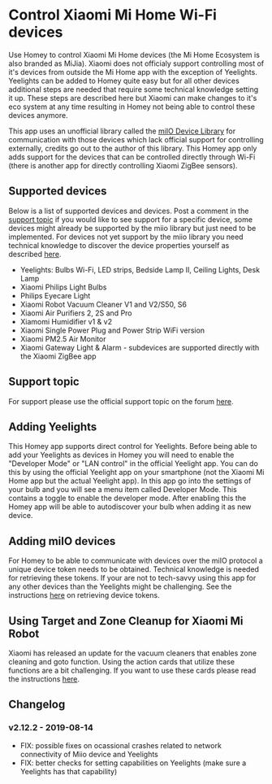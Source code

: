 # Control Xiaomi Mi Home Wi-Fi devices
Use Homey to control Xiaomi Mi Home devices (the Mi Home Ecosystem is also branded as MiJia). Xiaomi does not officialy support controlling most of it's devices from outside the Mi Home app with the exception of Yeelights. Yeelights can be added to Homey quite easy but for all other devices additional steps are needed that require some technical knowledge setting it up. These steps are described here but Xiaomi can make changes to it's eco system at any time resulting in Homey not being able to control these devices anymore.

This app uses an unofficial library called the [miIO Device Library](https://github.com/aholstenson/miio) for communication with those devices which lack official support for controlling externally, credits go out to the author of this library. This Homey app only adds support for the devices that can be controlled directly through Wi-Fi (there is another app for directly controlling Xiaomi ZigBee sensors).

## Supported devices
Below is a list of supported devices and devices. Post a comment in the [support topic](https://forum.athom.com/discussion/3295/) if you would like to see support for a specific device, some devices might already be supported by the miio library but just need to be implemented. For devices not yet support by the miio library you need technical knowledge to discover the device properties yourself as described [here](https://github.com/aholstenson/miio/blob/master/docs/missing-devices.md).
* Yeelights: Bulbs Wi-Fi, LED strips, Bedside Lamp II, Ceiling Lights, Desk Lamp
* Xiaomi Philips Light Bulbs
* Philips Eyecare Light
* Xiaomi Robot Vacuum Cleaner V1 and V2/S50, S6
* Xiaomi Air Purifiers 2, 2S and Pro
* Xiamomi Humidifier v1 & v2
* Xiaomi Single Power Plug and Power Strip WiFi version
* Xiaomi PM2.5 Air Monitor
* Xiaomi Gateway Light & Alarm - subdevices are supported directly with the Xiaomi ZigBee app

## Support topic
For support please use the official support topic on the forum [here](https://community.athom.com/t/118).

## Adding Yeelights
This Homey app supports direct control for Yeelights. Before being able to add your Yeelights as devices in Homey you will need to enable the "Developer Mode" or "LAN control" in the official Yeelight app. You can do this by using the official Yeelight app on your smartphone (not the Xiaomi Mi Home app but the actual Yeelight app). In this app go into the settings of your bulb and you will see a menu item called Developer Mode. This contains a toggle to enable the developer mode. After enabling this the Homey app will be able to autodiscover your bulb when adding it as new device.

## Adding miIO devices
For Homey to be able to communicate with devices over the miIO protocol a unique device token needs to be obtained. Technical knowledge is needed for retrieving these tokens. If your are not to tech-savvy using this app for any other devices than the Yeelights might be challenging. See the instructions [here](https://github.com/jghaanstra/com.xiaomi-miio/blob/master/docs/obtain_token.md) on retrieving device tokens.

## Using Target and Zone Cleanup for Xiaomi Mi Robot
Xiaomi has released an update for the vacuum cleaners that enables zone cleaning and goto function. Using the action cards that utilize these functions are a bit challenging. If you want to use these cards please read the instructions [here](https://github.com/jghaanstra/com.xiaomi-miio/blob/master/docs/mirobot_zonecleanup.md).

## Changelog
### v2.12.2 - 2019-08-14
* FIX: possible fixes on ocassional crashes related to network connectivity of Miio device and Yeelights
* FIX: better checks for setting capabilities on Yeelights (make sure a Yeelights has that capability)
